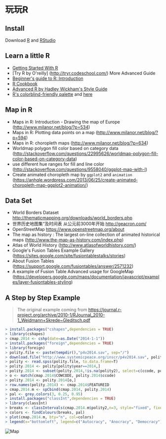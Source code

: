 玩玩R
====

Install
-------
Download [R](http://cran.r-project.org/) and [RStudio](http://www.rstudio.com/ide/)

Learn a little R 
----------------------
* [Getting Started With R ](https://support.rstudio.com/hc/en-us/articles/201141096-Getting-Started-with-R)
* [Try R by O'reilly] (http://tryr.codeschool.com/)
More Advanced Guide 
* [Beginner's guide to R: Introduction](http://www.computerworld.com/article/2497143/business-intelligence/business-intelligence-beginner-s-guide-to-r-introduction.html)
* [R Cookbook](http://www.cookbook-r.com/)
* [Advanced R by Hadley Wickham's Style Guide](http://adv-r.had.co.nz/Style.html)
* [R's colorblind-friendly palette](http://www.cookbook-r.com/Graphs/Colors_\(ggplot2\)/) and [here](http://jfly.iam.u-tokyo.ac.jp/color/)

Map in R
--------
* Maps in R: Introduction - Drawing the map of Europe (http://www.milanor.net/blog/?p=534)
* Maps in R: Plotting data points on a map (http://www.milanor.net/blog/?p=594)
* Maps in R: choropleth maps (http://www.milanor.net/blog/?p=634)
* Worldmap polygon fill color based on category data
(http://stackoverflow.com/questions/22995626/worldmap-polygon-fill-color-based-on-category-data)
* use different hue ranges for fill and line color
(http://stackoverflow.com/questions/9558040/ggplot-map-with-l)
* Create animated choropleth map by `ggplot2` and `animation`
(https://anhqle.wordpress.com/2013/06/25/create-animated-choropleth-map-ggplot2-animation/)

Data Set
--------
* World Borders Dataset http://thematicmapping.org/downloads/world_borders.php
* 世界历史地图集“及时间表 从公元前3000年开始 http://geacron.com/ 
* OpenStreetMap https://www.openstreetmap.org/about
* The map as history : The largest on-line collection of animated historical maps (http://www.the-map-as-history.com/index.php)
* Atlas of World History (http://www.atlasofworldhistory.com/)
* Google's Fusion Tables Example Gallery (https://sites.google.com/site/fusiontablestalks/stories)
* About Fusion Tables (https://support.google.com/fusiontables/answer/2571232)
* A example of Fusion Table Advanced usage for GoogleMap (https://developers.google.com/maps/documentation/javascript/examples/layer-fusiontables-styling)

A Step by Step Example
----------------------
> The original example coming from https://journal.r-project.org/archive/2010-1/RJournal_2010-1_Weidmann+Skrede~Gleditsch.pdf

```r
> install.packages("cshapes",dependencies = TRUE)
> library(cshapes)
> cmap.2014 <- cshp(date=as.Date("2014-1-1"))
> install.packages("foreign",dependencies = TRUE)
> library(foreign)
> polity.file <- paste(tempdir(),"p4v2014.sav", sep="/")
> download.file("http://www.systemicpeace.org/inscr/p4v2014.sav", polity.file)
> polity <- read.spss(polity.file, to.data.frame=T)
> polity.2014 <- polity[polity$year==2014,]
> polity.2014 <- subset(polity.2014,!is.na(polity2), select=c(ccode, polity2))
> o <- match(cmap.2014$COWCODE, polity.2014$ccode)
> polity.2014 <- polity.2014[o,]
> row.names(polity.2014) <- cmap.2014$FEATUREID
> cmap.2014.m <- spCbind(cmap.2014, polity.2014)
> pal <- grey.colors(3, 0.25, 0.95)
> install.packages("classInt",dependencies = TRUE)
> library(classInt)
> breaks <- classIntervals(cmap.2014.m$polity2,n=3, style="fixed", fixedBreaks=c(-10, -6, 7, 10))
> colors <- findColours(breaks, pal)
> plot(cmap.2014.m, bty="n", col=colors)
> legend(x="bottomleft", legend=c("Autocracy", "Anocracy", "Democracy"),fill = attr(colors, "palette"),bty = "n", title="Regime type")
```



![Map](https://mmbiz.qlogo.cn/mmbiz/ykYribFYPpbbfcxzrE8Z5wFjNRdUicBzrEtfoB1UliaVL54Q21QA6vZmI3FpSeELgvBicJB0D79YAYymiaxJPYNmZUQ/0?wx_fmt=png)

